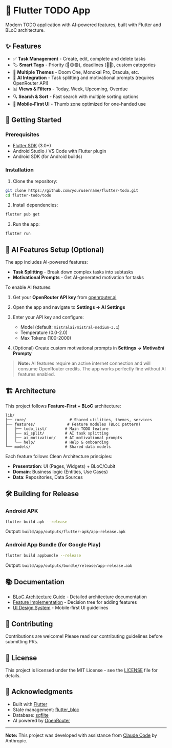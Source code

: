 # 📱 Flutter TODO App

Modern TODO application with AI-powered features, built with Flutter and BLoC architecture.

## ✨ Features

- ✅ **Task Management** - Create, edit, complete and delete tasks
- 🏷️ **Smart Tags** - Priority (🔴🟡🟢), deadlines (📅⏰), custom categories
- 🎨 **Multiple Themes** - Doom One, Monokai Pro, Dracula, etc.
- 🤖 **AI Integration** - Task splitting and motivational prompts (requires OpenRouter API)
- 📊 **Views & Filters** - Today, Week, Upcoming, Overdue
- 🔍 **Search & Sort** - Fast search with multiple sorting options
- 🎯 **Mobile-First UI** - Thumb zone optimized for one-handed use

## 🚀 Getting Started

### Prerequisites

- [Flutter SDK](https://docs.flutter.dev/get-started/install) (3.0+)
- Android Studio / VS Code with Flutter plugin
- Android SDK (for Android builds)

### Installation

1. Clone the repository:
```bash
git clone https://github.com/yourusername/flutter-todo.git
cd flutter-todo/todo
```

2. Install dependencies:
```bash
flutter pub get
```

3. Run the app:
```bash
flutter run
```

## 🤖 AI Features Setup (Optional)

The app includes AI-powered features:
- **Task Splitting** - Break down complex tasks into subtasks
- **Motivational Prompts** - Get AI-generated motivation for tasks

To enable AI features:

1. Get your **OpenRouter API key** from [openrouter.ai](https://openrouter.ai)

2. Open the app and navigate to **Settings → AI Settings**

3. Enter your API key and configure:
   - Model (default: `mistralai/mistral-medium-3.1`)
   - Temperature (0.0-2.0)
   - Max Tokens (100-2000)

4. (Optional) Create custom motivational prompts in **Settings → Motivační Prompty**

> **Note:** AI features require an active internet connection and will consume OpenRouter credits. The app works perfectly fine without AI features enabled.

## 🏗️ Architecture

This project follows **Feature-First + BLoC** architecture:

```
lib/
├── core/                   # Shared utilities, themes, services
├── features/              # Feature modules (BLoC pattern)
│   ├── todo_list/        # Main TODO feature
│   ├── ai_split/         # AI task splitting
│   ├── ai_motivation/    # AI motivational prompts
│   └── help/             # Help & onboarding
└── models/               # Shared data models
```

Each feature follows Clean Architecture principles:
- **Presentation**: UI (Pages, Widgets) + BLoC/Cubit
- **Domain**: Business logic (Entities, Use Cases)
- **Data**: Repositories, Data Sources

## 🛠️ Building for Release

### Android APK

```bash
flutter build apk --release
```

Output: `build/app/outputs/flutter-apk/app-release.apk`

### Android App Bundle (for Google Play)

```bash
flutter build appbundle --release
```

Output: `build/app/outputs/bundle/release/app-release.aab`

## 📚 Documentation

- [BLoC Architecture Guide](CLAUDE.md) - Detailed architecture documentation
- [Feature Implementation](mapa-bloc.md) - Decision tree for adding features
- [UI Design System](gui.md) - Mobile-first UI guidelines

## 🤝 Contributing

Contributions are welcome! Please read our contributing guidelines before submitting PRs.

## 📄 License

This project is licensed under the MIT License - see the [LICENSE](LICENSE) file for details.

## 🙏 Acknowledgments

- Built with [Flutter](https://flutter.dev/)
- State management: [flutter_bloc](https://bloclibrary.dev/)
- Database: [sqflite](https://pub.dev/packages/sqflite)
- AI powered by [OpenRouter](https://openrouter.ai)

---

**Note:** This project was developed with assistance from [Claude Code](https://claude.com/claude-code) by Anthropic.
